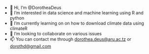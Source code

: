 - 👋 Hi, I’m @DorotheaDeus
- 👀 I’m interested in data science and machine learning using R and python
- 🌱 I’m currently learning on on how to download climate data using climateR
- 💞️ I’m looking to collaborate on various issues
- 📫 You can contact me through dorothea.deus@aru.ac.tz or dorothd@gmail.com

<!---
DorotheaDeus/DorotheaDeus is a ✨ special ✨ repository because its `README.md` (this file) appears on your GitHub profile.
You can click the Preview link to take a look at your changes.
--->
